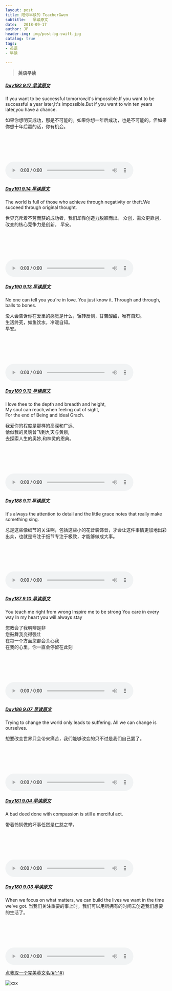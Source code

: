 ```yaml
---
layout: post
title: 陪你早读的 TeacherGwen
subtitle:   早读原文
date:   2018-09-17
author: JP
header-img: img/post-bg-swift.jpg
catalog: true
tags:
- 英语
- 早读

---
```


>  **英语早读**

##### [Day192 9.17 早读原文](https://mp.weixin.qq.com/s/iJwZG7Ub2GFkxtzp6Zredw)

If you want to be successful tomorrow,it's impossible.If you want to be successful a year later,It's impossible.But if you want to win ten years later,you have a chance.

如果你想明天成功，那是不可能的。如果你想一年后成功，也是不可能的。但如果你想十年后赢的话，你有机会。

<audio style="height:140;width:400;" controls="controls" src="https://res.wx.qq.com/voice/getvoice?mediaid=MzI4OTAyODUxNF8yNjUzNTE2MTI3">
</audio>

##### [Day191 9.14 早读原文](https://mp.weixin.qq.com/s/vNDS3LM9Ovl4CZkJ49exGQ)

The world is full of those who achieve through negativity or theft.We succeed through original thought.

世界充斥着不劳而获的成功者，我们却靠创造力脱颖而出。
众创，需众更靠创，改变的核心竞争力是创新。
早安。

<audio style="height:140;width:400;" controls="controls" src="https://res.wx.qq.com/voice/getvoice?mediaid=MzI4OTAyODUxNF8yNjUzNTE2MDM5">
</audio>

##### [Day190 9.13 早读原文](https://mp.weixin.qq.com/s/HFBhSk8zquhIUPWXppXOEA)

No one can tell you you're in love. You just know it. Through and through, balls to bones.

没人会告诉你在爱里的感觉是什么，辗转反侧，甘苦酸甜，唯有自知。<br>
生活终究，如鱼饮水，冷暖自知。<br>
早安。

<audio style="height:140;width:400;" controls="controls" src="https://res.wx.qq.com/voice/getvoice?mediaid=MzI4OTAyODUxNF8yNjUzNTE2MDI2">
</audio>

##### [Day189 9.12 早读原文](https://mp.weixin.qq.com/s/NIv63Lp-vLeuiBFCn_LwcA)

I love thee to the depth and breadth and height,<br>
My soul can reach,when feeling out of sight,<br>
For the end of Being and ideal Grach. 

我爱你的程度是那样的高深和广远,<br>
恰似我的灵魂曾飞到九天与黄泉,<br>
去探索人生的奥妙,和神灵的恩典。

<audio style="height:140;width:400;" controls="controls" src="https://res.wx.qq.com/voice/getvoice?mediaid=MzI4OTAyODUxNF8yNjUzNTE2MDE4">
</audio>

##### [Day188 9.11 早读原文](https://mp.weixin.qq.com/s/bXIGDI8QeIulIR-43Mgc6A)

It's always the attention to detail and the little grace notes that really make something sing.

总是这些像细节的关注啊，包括这些小的花音装饰音，才会让这件事情更加地出彩出众，也就是专注于细节专注于极致，才能够做成大事。

<audio style="height:140;width:400;" controls="controls" src="https://res.wx.qq.com/voice/getvoice?mediaid=MzI4OTAyODUxNF8yNjUzNTE2MDEz">
</audio>

##### [Day187 9.10 早读原文](https://mp.weixin.qq.com/s/jrpBU9eiW0Wd4mp-RCvZ7Q)

You teach me right from wrong
Inspire me to be strong
You care in every way
In my heart you will always stay

您教会了我明辨是非<br>
您鼓舞我变得强壮<br>
在每一个方面您都会关心我<br>
在我的心里，你一直会停留在此刻

<audio style="height:140;width:400;" controls="controls" src="https://res.wx.qq.com/voice/getvoice?mediaid=MzI4OTAyODUxNF8yNjUzNTE1OTg4">
</audio>

##### [Day186 9.07 早读原文](https://mp.weixin.qq.com/s/3PUixs3DlBn8PhDZcEeK5A)

Trying to change the world only leads to suffering. All we can change is ourselves.

想要改变世界只会带来痛苦，我们能够改变的只不过是我们自己罢了。

<audio style="height:140;width:400;" controls="controls" src="https://res.wx.qq.com/voice/getvoice?mediaid=MzI4OTAyODUxNF8yNjUzNTE1OTEy">
</audio>

##### [Day181 9.04 早读原文](https://mp.weixin.qq.com/s/aLZOu4i6bu0lT2nFu343YA)

A bad deed done with compassion is still a merciful act.

带着怜悯做的坏事任然是仁慈之举。

<audio style="height:140;width:400;" controls="controls" src="https://res.wx.qq.com/voice/getvoice?mediaid=MzI4OTAyODUxNF8yNjUzNTE1ODkx">
</audio>

##### [Day180 9.03 早读原文](https://mp.weixin.qq.com/s/TZzTQhP8vejuwUwvjYpFYg)

When we focus on what matters, we can build the lives we want in the time we've got.
当我们关注重要的事上时，我们可以用所拥有的时间去创造我们想要的生活了。

<audio style="height:140;width:400;" controls="controls" src="https://res.wx.qq.com/voice/getvoice?mediaid=MzI4OTAyODUxNF8yNjUzNTE1ODc1">
</audio>


[点我取一个完美英文名(#^.^#)](http://ename.shanbay.com.cn)

![xxx](http://img07.tooopen.com/images/20170316/tooopen_sy_201956178977.jpg)